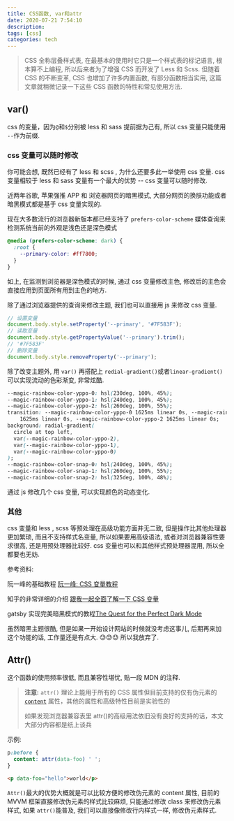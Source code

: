```yaml
---
title: CSS函数, var和attr
date: 2020-07-21 7:54:10
description:
tags: [css]
categories: tech
---
```


> CSS 全称层叠样式表, 在最基本的使用时它只是一个样式表的标记语言, 根本算不上编程, 所以后来者为了增强 CSS 而开发了 Less 和 Scss. 但随着 CSS 的不断变革, CSS 也增加了许多内置函数, 有部分函数相当实用, 这篇文章就稍微记录一下这些 CSS 函数的特性和常见使用方法.

## var()

css 的变量，因为`@`和`$`分别被 less 和 sass 提前据为己有, 所以 css 变量只能使用 `--`作为前缀.

### css 变量可以随时修改

你可能会想, 既然已经有了 less 和 scss , 为什么还要多此一举使用 css 变量. css 变量相较于 less 和 sass 变量有一个最大的优势 -- css 变量可以随时修改.

近两年谷歌, 苹果强推 APP 和 浏览器网页的暗黑模式, 大部分网页的换肤功能或者暗黑模式都是基于 css 变量实现的.

现在大多数流行的浏览器新版本都已经支持了 `prefers-color-scheme` 媒体查询来检测系统当前的外观是浅色还是深色模式

```css
@media (prefers-color-scheme: dark) {
  :root {
    --primary-color: #ff7800;
  }
}
```

如上, 在监测到浏览器是深色模式的时候, 通过 css 变量修改主色, 修改后的主色会直接应用到页面所有用到主色的地方.

除了通过浏览器提供的查询来修改主题, 我们也可以直接用 js 来修改 css 变量.

```js
// 设置变量
document.body.style.setProperty('--primary', '#7F583F');
// 读取变量
document.body.style.getPropertyValue('--primary').trim();
// '#7F583F'
// 删除变量
document.body.style.removeProperty('--primary');
```

除了改变主题外, 用 `var()` 再搭配上 `redial-gradient()`或者`linear-gradient()`可以实现流动的色彩渐变, 非常炫酷.

```css
--magic-rainbow-color-yppo-0: hsl(230deg, 100%, 45%);
--magic-rainbow-color-yppo-1: hsl(240deg, 100%, 45%);
--magic-rainbow-color-yppo-2: hsl(260deg, 100%, 55%);
transition: --magic-rainbow-color-yppo-0 1625ms linear 0s, --magic-rainbow-color-yppo-1
    1625ms linear 0s, --magic-rainbow-color-yppo-2 1625ms linear 0s;
background: radial-gradient(
  circle at top left,
  var(--magic-rainbow-color-yppo-2),
  var(--magic-rainbow-color-yppo-1),
  var(--magic-rainbow-color-yppo-0)
);
--magic-rainbow-color-snap-0: hsl(240deg, 100%, 45%);
--magic-rainbow-color-snap-1: hsl(260deg, 100%, 55%);
--magic-rainbow-color-snap-2: hsl(325deg, 100%, 48%);
```

通过 js 修改几个 css 变量, 可以实现颜色的动态变化.

### 其他

css 变量和 less , scss 等预处理在高级功能方面并无二致, 但是操作比其他处理器更加繁琐, 而且不支持样式名变量, 所以如果要用高级语法, 或者对浏览器兼容性要求很高, 还是用预处理器比较好. css 变量也可以和其他样式预处理器混用, 所以全都要也无妨.

参考资料:

阮一峰的基础教程 [阮一峰: CSS 变量教程](https://www.ruanyifeng.com/blog/2017/05/css-variables.html)

知乎的非常详细的介绍 [跟我一起全面了解一下 CSS 变量](https://zhuanlan.zhihu.com/p/65082165)

gatsby 实现完美暗黑模式的教程[The Quest for the Perfect Dark Mode](https://joshwcomeau.com/gatsby/dark-mode/)

虽然暗黑主题很酷, 但是如果一开始设计网站的时候就没考虑这事儿, 后期再来加这个功能的话, 工作量还是有点大. 😓😓😓 所以我放弃了.

## Attr()

这个函数的使用频率很低, 而且兼容性堪忧, 贴一段 MDN 的注释.

> **注意:** `attr()` 理论上能用于所有的 CSS 属性但目前支持的仅有伪元素的 [`content`](https://developer.mozilla.org/zh-CN/docs/Web/CSS/content) 属性，其他的属性和高级特性目前是实验性的
>
> 如果发现浏览器兼容表里 attr()的高级用法依旧没有良好的支持的话，本文大部分内容都是纸上谈兵

示例:

```css
p:before {
  content: attr(data-foo) ' ';
}
```

```html
<p data-foo="hello">world</p>
```

`Attr()`最大的优势大概就是可以比较方便的修改伪元素的 content 属性, 目前的 MVVM 框架直接修改伪元素的样式比较麻烦, 只能通过修改 class 来修改伪元素样式, 如果 `attr()`能普及, 我们可以直接像修改行内样式一样, 修改伪元素样式.
